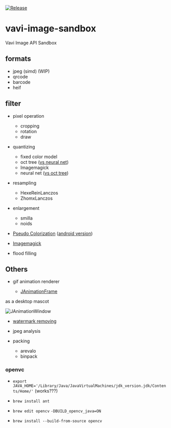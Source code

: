 [![Release](https://jitpack.io/v/umjammer/vavi-image-sandbox.svg)](https://jitpack.io/#umjammer/vavi-image-sandbox)

# vavi-image-sandbox

Vavi Image API Sandbox

## formats

  * jpeg (simd) (WIP)
  * qrcode
  * barcode
  * heif

## filter

  * pixel operation

    * cropping
    * rotation
    * draw

  * quantizing

    * fixed color model
    * oct tree ([vs neural net](https://github.com/umjammer/vavi-image-sandbox/wiki/OctTree_vs_NeuralNet))
    * Imagemagick
    * neural net ([vs oct tree](https://github.com/umjammer/vavi-image-sandbox/wiki/OctTree_vs_NeuralNet))

  * resampling

    * HexeReinLanczos
    * ZhomxLanczos

  * enlargement

    * smilla
    * noids

  * [Pseudo Colorization](https://github.com/umjammer/vavi-apps-pseudocolorization/wiki) ([android version](https://github.com/umjammer/vavi-apps-pseudocolorization))
  * [Imagemagick](https://github.com/umjammer/vavi-image-sandbox/wiki/ImageMagickFilter)
  * flood filling

## Others

  * gif animation renderer

    * [JAnimationFrame](https://github.com/umjammer/vavi-image-sandbox/blob/master/src/test/java/JAnimationFrame.java)

as a desktop mascot

![JAnimationWindow](https://lh3.googleusercontent.com/d3wp6hzuILHq6MT7Ud_gUi_TpqYIK1UiT-m9C03rndcpPzFLwmPXpUkaEjLobQpb-vnXLR1l8eKdwHNUF0xJUjLXnEP5Fc9oOM1NoElCZ5u2AJoOKWLqsAoNEzHWBIPaSffQM1X11w=w2400)

  * [watermark removing](https://github.com/umjammer/vavi-image-sandbox/wiki/WatermarkRemoval)

  * jpeg analysis

  * packing

    * arevalo
    * binpack

### openvc

 * `export JAVA_HOME='/Library/Java/JavaVirtualMachines/jdk_version.jdk/Contents/Home/'` (works???)
 * `brew install ant`
 * `brew edit opencv`
  `-DBUILD_opencv_java=ON`

 * `brew install --build-from-source opencv`